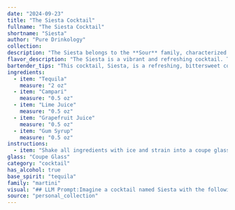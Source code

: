 ```yaml
---
date: "2024-09-23"
title: "The Siesta Cocktail"
fullname: "The Siesta Cocktail"
shortname: "Siesta"
author: "Pure Drinkology"
collection:
description: "The Siesta belongs to the **Sour** family, characterized by its tangy balance of citrus and spirit. Its origins are likely a modern creation, blending the bitter Campari and the sweetness of grapefruit with the robust Tequila, a unique spin on the classic sour template. "
flavor_description: "The Siesta is a vibrant and refreshing cocktail. Tequila's agave notes dance with Campari's bitter-sweetness, creating a complex base. Bright lime juice cuts through the sweetness, while grapefruit adds a touch of citrusy zest. The gum syrup provides a subtle sweetness that balances the overall flavors. The result is a sophisticated and balanced cocktail that's perfect for a warm afternoon. "
bartender_tips: "This cocktail, Siesta, is a refreshing, bittersweet concoction. To ensure optimal taste, use a high-quality tequila, preferably reposado. The Campari and grapefruit juice provide a balanced bitterness, so adjust their proportions to taste. Freshly squeezed lime juice is essential, and a touch of gum syrup helps round out the flavor. Shake well with ice, strain into a chilled coupe glass, and garnish with a grapefruit twist for an extra touch of citrus. "
ingredients:
  - item: "Tequila"
    measure: "2 oz"
  - item: "Campari"
    measure: "0.5 oz"
  - item: "Lime Juice"
    measure: "0.5 oz"
  - item: "Grapefruit Juice"
    measure: "0.5 oz"
  - item: "Gum Syrup"
    measure: "0.5 oz"
instructions:
  - item: "Shake all ingredients with ice and strain into a coupe glass."
glass: "Coupe Glass"
category: "cocktail"
has_alcohol: true
base_spirit: "tequila"
family: "martini"
visual: "## LLM Prompt:Imagine a cocktail named Siesta with the following ingredients: Tequila, Campari, Lime Juice, Grapefruit Juice, and Gum Syrup. Describe its appearance in detail, focusing on its color, clarity, and any potential garnishes.  Consider the following:* **Color:**  Is it a vibrant shade, or something more muted? How does the Campari affect the overall hue?* **Clarity:**  Is it clear, or does it have a slight cloudiness?  * **Garnish:**  What kind of garnish would best complement the flavors and visually enhance the drink?  Think of fresh fruits, herbs, or even a twist of citrus.Provide a vivid and descriptive response that paints a picture of the Siesta cocktail in the mind of the reader. "
source: "personal_collection"
---
```


